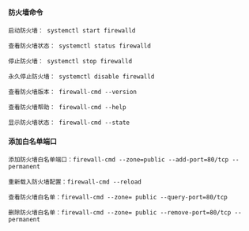 
#### 防火墙命令

	启动防火墙： systemctl start firewalld
	
	查看防火墙状态： systemctl status firewalld 
	
	停止防火墙： systemctl stop firewalld
	
	永久停止防火墙： systemctl disable firewalld
	
	查看防火墙版本： firewall-cmd --version
	
	查看防火墙帮助： firewall-cmd --help
	
	显示防火墙状态： firewall-cmd --state

#### 添加白名单端口

	添加防火墙白名单端口：firewall-cmd --zone=public --add-port=80/tcp --permanent
	
	重新载入防火墙配置：firewall-cmd --reload
	
	查看防火墙白名单：firewall-cmd --zone= public --query-port=80/tcp
	
	删除防火墙白名单：firewall-cmd --zone= public --remove-port=80/tcp --permanent
